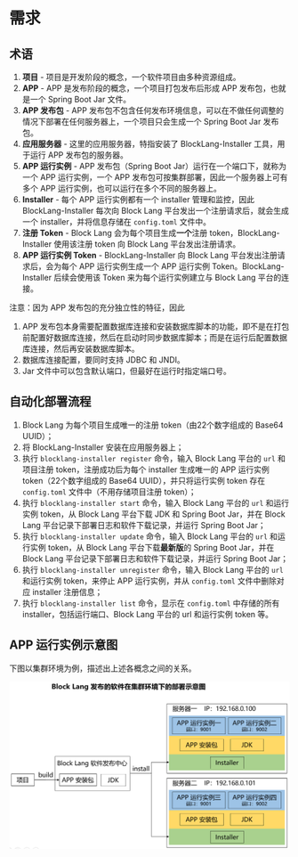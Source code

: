 # 需求

## 术语

1. **项目** - 项目是开发阶段的概念，一个软件项目由多种资源组成。
2. **APP** - APP 是发布阶段的概念，一个项目打包发布后形成 APP 发布包，也就是一个 Spring Boot Jar 文件。
3. **APP 发布包** - APP 发布包不包含任何发布环境信息，可以在不做任何调整的情况下部署在任何服务器上，一个项目只会生成一个 Spring Boot Jar 发布包。
4. **应用服务器** - 这里的应用服务器，特指安装了 BlockLang-Installer 工具，用于运行 APP 发布包的服务器。
5. **APP 运行实例** - APP 发布包（Spring Boot Jar）运行在一个端口下，就称为一个 APP 运行实例，一个 APP 发布包可按集群部署，因此一个服务器上可有多个 APP 运行实例，也可以运行在多个不同的服务器上。
6. **Installer** - 每个 APP 运行实例都有一个 installer 管理和监控，因此 BlockLang-Installer 每次向 Block Lang 平台发出一个注册请求后，就会生成一个 installer，并将信息存储在 `config.toml` 文件中。
7. **注册 Token** - Block Lang 会为每个项目生成**一个**注册 token，BlockLang-Installer 使用该注册 token 向 Block Lang 平台发出注册请求。
8. **APP 运行实例 Token** - BlockLang-Installer 向 Block Lang 平台发出注册请求后，会为每个 APP 运行实例生成一个 APP 运行实例 Token。BlockLang-Installer 后续会使用该 Token 来为每个运行实例建立与 Block Lang 平台的连接。

注意：因为 APP 发布包的充分独立性的特征，因此

1. APP 发布包本身需要配置数据库连接和安装数据库脚本的功能，即不是在打包前配置好数据库连接，然后在启动时同步数据库脚本；而是在运行后配置数据库连接，然后再安装数据库脚本。
2. 数据库连接配置，要同时支持 JDBC 和 JNDI。
3. Jar 文件中可以包含默认端口，但最好在运行时指定端口号。

## 自动化部署流程

1. Block Lang 为每个项目生成唯一的注册 token（由22个数字组成的 Base64 UUID）；
2. 将 BlockLang-Installer 安装在应用服务器上；
3. 执行 `blocklang-installer register` 命令，输入 Block Lang 平台的 `url` 和项目注册 token，注册成功后为每个 installer 生成唯一的 APP 运行实例 token（22个数字组成的 Base64 UUID），并只将运行实例 token 存在 `config.toml` 文件中（不用存储项目注册 token）；
4. 执行 `blocklang-installer start` 命令，输入 Block Lang 平台的 `url` 和运行实例 token，从 Block Lang 平台下载 JDK 和 Spring Boot Jar，并在 Block Lang 平台记录下部署日志和软件下载记录，并运行 Spring Boot Jar；
5. 执行 `blocklang-installer update` 命令，输入 Block Lang 平台的 `url` 和运行实例 token，从 Block Lang 平台下载**最新版**的 Spring Boot Jar，并在 Block Lang 平台记录下部署日志和软件下载记录，并运行 Spring Boot Jar；
6. 执行 `blocklang-installer unregister` 命令，输入 Block Lang 平台的 `url` 和运行实例 token，来停止 APP 运行实例，并从 `config.toml` 文件中删除对应 installer 注册信息；
7. 执行 `blocklang-installer list` 命令，显示在 `config.toml` 中存储的所有 installer，包括运行端口、Block Lang 平台的 url 和运行实例 token 等。

## APP 运行实例示意图

下图以集群环境为例，描述出上述各概念之间的关系。

![](images/block_lang_cluster_deploy.png)